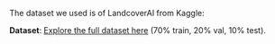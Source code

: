 The dataset we used is of LandcoverAI from Kaggle:


 **Dataset**: [Explore the full dataset here](https://www.kaggle.com/datasets/adrianboguszewski/landcoverai) (70% train, 20% val, 10% test).
